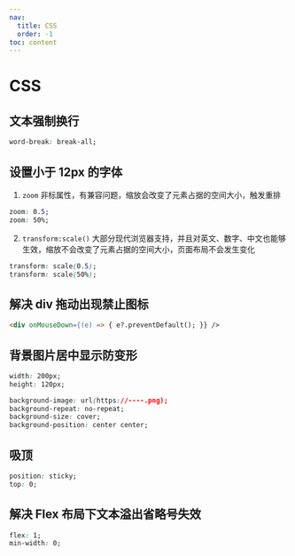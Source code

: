 ```yaml
---
nav:
  title: CSS
  order: -1
toc: content
---
```


# CSS

## 文本强制换行

```css
word-break: break-all;
```

## 设置小于 12px 的字体

1. `zoom` 非标属性，有兼容问题，缩放会改变了元素占据的空间大小，触发重排

```css
zoom: 0.5;
zoom: 50%;
```

2. `transform:scale()` 大部分现代浏览器支持，并且对英文、数字、中文也能够生效，缩放不会改变了元素占据的空间大小，页面布局不会发生变化

```css
transform: scale(0.5);
transform: scale(50%);
```

## 解决 div 拖动出现禁止图标

```html
<div onMouseDown={(e) => { e?.preventDefault(); }} />
```

## 背景图片居中显示防变形

```css
width: 200px;
height: 120px;

background-image: url(https://----.png);
background-repeat: no-repeat;
background-size: cover;
background-position: center center;
```

## 吸顶

```css
position: sticky;
top: 0;
```

## 解决 Flex 布局下文本溢出省略号失效

```css
flex: 1;
min-width: 0;
```
